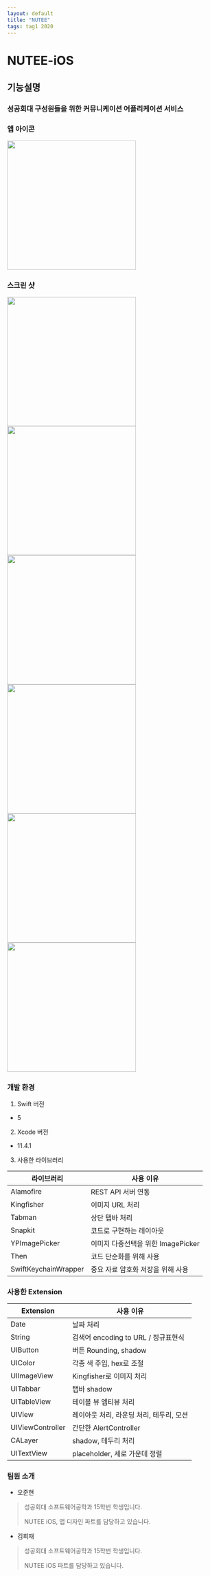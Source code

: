 ```yaml
---
layout: default
title: "NUTEE"
tags: tag1 2020
---
```


# NUTEE-iOS



## 기능설명

### 	성공회대 구성원들을 위한 커뮤니케이션 어플리케이션 서비스



### 앱 아이콘


<img src="https://github.com/team-nutee/NUTEE-iOS/blob/develop/IMG/NUTEE.png?raw=true" width="300">



### 스크린 샷

<img src="https://github.com/team-nutee/NUTEE-iOS/blob/develop/IMG/1.jpg?raw=true" width="300"><img src="https://github.com/team-nutee/NUTEE-iOS/blob/develop/IMG/2.jpg?raw=true" width="300"><img src="https://github.com/team-nutee/NUTEE-iOS/blob/develop/IMG/3.jpg?raw=true" width="300"><img src="https://github.com/team-nutee/NUTEE-iOS/blob/develop/IMG/4.jpg?raw=true" width="300"><img src="https://github.com/team-nutee/NUTEE-iOS/blob/develop/IMG/5.jpg?raw=true" width="300"><img src="https://github.com/team-nutee/NUTEE-iOS/blob/develop/IMG/6.jpg?raw=true" width="300">



### 개발 환경

1. Swift 버전
- 5

2. Xcode 버전
- 11.4.1

3. 사용한 라이브러리

| 라이브러리           | 사용 이유                          |
| -------------------- | ---------------------------------- |
| Alamofire            | REST API 서버 연동                 |
| Kingfisher           | 이미지 URL 처리                    |
| Tabman               | 상단 탭바 처리                     |
| Snapkit              | 코드로 구현하는 레이아웃           |
| YPImagePicker        | 이미지 다중선택을 위한 ImagePicker |
| Then                 | 코드 단순화를 위해 사용            |
| SwiftKeychainWrapper | 중요 자료 암호화 저장을 위해 사용  |



### 사용한 Extension


| Extension        | 사용 이유                                |
| ---------------- | ---------------------------------------- |
| Date             | 날짜 처리                                |
| String           | 검색어 encoding to URL / 정규표현식      |
| UIButton         | 버튼 Rounding, shadow                    |
| UIColor          | 각종 색 주입, hex로 조절                 |
| UIImageView      | Kingfisher로 이미지 처리                 |
| UITabbar         | 탭바 shadow                              |
| UITableView      | 테이블 뷰 엠티뷰 처리                    |
| UIView           | 레이아웃 처리, 라운딩 처리, 테두리, 모션 |
| UIViewController | 간단한 AlertController                   |
| CALayer          | shadow, 테두리 처리                      |
| UITextView       | placeholder, 세로 가운데 정렬            |



### 팀원 소개

* 오준현 

> 성공회대 소프트웨어공학과 15학번 학생입니다.
>
> NUTEE iOS, 앱 디자인 파트를 담당하고 있습니다.



* 김희재 

> 성공회대 소프트웨어공학과 15학번 학생입니다.
>
> NUTEE iOS 파트를 담당하고 있습니다.
